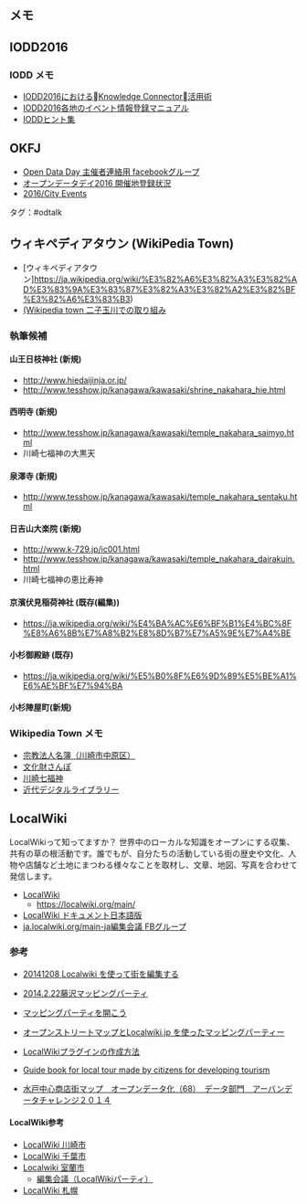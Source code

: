 メモ
----------

IODD2016
---------------

### IODD メモ
* [IODD2016におけるKnowledge Connector活用術](http://www.slideshare.net/sayokoshimoyama/iodd2016knowledge-connector)
* [IODD2016各地のイベント情報登録マニュアル](http://idea.linkdata.org/idea/idea1s1350i)
* [IODDヒント集](http://www.slideshare.net/hiramoto/160116-56997855)

OKFJ
--------
* [Open Data Day 主催者連絡用 facebookグループ](https://www.facebook.com/groups/154102518072665/)
* [オープンデータデイ2016 開催地登録状況](https://docs.google.com/spreadsheets/d/1R1NDIMM_aP0wvGoJgSYR5YLg5bsp5Ehe6jFpQA99Eyg/edit#gid=0)
* [2016/City Events](http://wiki.opendataday.org/2016/City_Events#Japan)

タグ：#odtalk


ウィキペディアタウン (WikiPedia Town)
-----------
* [ウィキペディアタウン]https://ja.wikipedia.org/wiki/%E3%82%A6%E3%82%A3%E3%82%AD%E3%83%9A%E3%83%87%E3%82%A3%E3%82%A2%E3%82%BF%E3%82%A6%E3%83%B3)
* [(Wikipedia town 二子玉川での取り組み](http://www.slideshare.net/yoit/wikipedia-town20150329-46437693?qid=558dfa9c-0b68-4fd0-84a2-924ce639bc42&v=default&b=&from_search=13)

### 執筆候補

#### 山王日枝神社 (新規)
* http://www.hiedaijinja.or.jp/
* http://www.tesshow.jp/kanagawa/kawasaki/shrine_nakahara_hie.html

#### 西明寺 (新規)
* http://www.tesshow.jp/kanagawa/kawasaki/temple_nakahara_saimyo.html
* 川崎七福神の大黒天

#### 泉澤寺 (新規)
* http://www.tesshow.jp/kanagawa/kawasaki/temple_nakahara_sentaku.html

#### 日吉山大楽院 (新規)
* http://www.k-729.jp/ic001.html
* http://www.tesshow.jp/kanagawa/kawasaki/temple_nakahara_dairakuin.html
* 川崎七福神の恵比寿神

#### 京濱伏見稲荷神社 (既存(編集))
* https://ja.wikipedia.org/wiki/%E4%BA%AC%E6%BF%B1%E4%BC%8F%E8%A6%8B%E7%A8%B2%E8%8D%B7%E7%A5%9E%E7%A4%BE

#### 小杉御殿跡 (既存)
* https://ja.wikipedia.org/wiki/%E5%B0%8F%E6%9D%89%E5%BE%A1%E6%AE%BF%E7%94%BA

#### 小杉陣屋町(新規)

### Wikipedia Town メモ
* [宗教法人名簿（川崎市中原区）](http://www.pref.kanagawa.jp/cnt/f7176/p26310.html)
* [文化財さんぽ](http://www.city.kawasaki.jp/880/category/10-6-2-1-3-0-0-0-0-0.html)
* [川崎七福神](http://www.k-729.jp/)
* [近代デジタルライブラリー](http://kindai.ndl.go.jp/)


LocalWiki
-----------
LocalWikiって知ってますか？
世界中のローカルな知識をオープンにする収集、共有の草の根活動です。誰でもが、自分たちの活動している街の歴史や文化、人物や店舗など土地にまつわる様々なことを取材し、文章、地図、写真を合わせて発信します。

* [LocalWiki](https://ja.localwiki.org/)
	- https://localwiki.org/main/
* [LocalWiki ドキュメント日本語版](https://localwiki-ja.readthedocs.org/en/latest/)
* [ja.localwiki.org/main-ja編集会議 FBグループ](https://www.facebook.com/groups/localwiki.jp/)

### 参考
- [20141208 Localwiki を使って街を編集する](http://www.slideshare.net/ssuser522f90/20141208-localwiki)
- [2014.2.22藤沢マッピングパーティ](http://localwiki.jp/2014.2.22%E8%97%A4%E6%B2%A2%E3%83%9E%E3%83%83%E3%83%94%E3%83%B3%E3%82%B0%E3%83%91%E3%83%BC%E3%83%86%E3%82%A3)
- [マッピングパーティを開こう](http://sapporo.localwiki.jp/%E3%83%9E%E3%83%83%E3%83%94%E3%83%B3%E3%82%B0%E3%83%91%E3%83%BC%E3%83%86%E3%82%A3%E3%82%92%E9%96%8B%E3%81%93%E3%81%86>)
- [オープンストリートマップとLocalwiki.jp を使ったマッピングパーティー](http://www.slideshare.net/ssuser522f90/140907-share-38796411?next_slideshow=1)
- [LocalWikiプラグインの作成方法](http://idea.linkdata.org/idea/idea1s858i)

- [Guide book for local tour made by citizens for developing tourism](http://www.slideshare.net/shigeomix/urban-datachalengesolution?qid=558dfa9c-0b68-4fd0-84a2-924ce639bc42&v=qf1&b=&from_search=23)
- [水戸中心商店街マップ　オープンデータ化（68）　データ部門　アーバンデータチャレンジ２０１４](http://www.slideshare.net/tosato3/ss-45301220?qid=558dfa9c-0b68-4fd0-84a2-924ce639bc42&v=qf1&b=&from_search=20)

#### LocalWiki参考
- [LocalWiki 川崎市](https://ja.localwiki.org/kawasaki/)
- [LocalWiki 千葉市](https://ja.localwiki.org/chiba/)
- [Localwiki 室蘭市](https://ja.localwiki.org/mr/)
	- [編集会議（LocalWikiパーティ）](https://ja.localwiki.org/mr/%E7%B7%A8%E9%9B%86%E4%BC%9A%E8%AD%B0%EF%BC%88LocalWiki%E3%83%91%E3%83%BC%E3%83%86%E3%82%A3%EF%BC%89)
- [LocalWiki 札幌](https://ja.localwiki.org/sapporo/)
